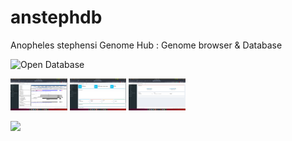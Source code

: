 # anstephdb
Anopheles stephensi Genome Hub : Genome browser &amp; Database

![Open Database](http://3.93.125.130/tigs/anstephdb/)

<img src="https://github.com/SaurabhWhadgar/anstephdb/blob/master/anstephdb1.png" width="18%"></img>
<img src="https://github.com/SaurabhWhadgar/anstephdb/blob/master/anstephdb2.png" width="18%"></img>
<img src="https://github.com/SaurabhWhadgar/anstephdb/blob/master/anstephdb3.png" width="18%"></img> 

![](http://3.93.125.130/tigs/landing.png)
